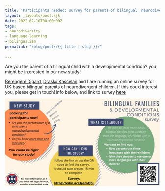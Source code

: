 ```yaml
---
title: 'Participants needed: survey for parents of bilingual, neurodivergent children'
layout: _layouts/post.njk
date: 2022-02-10T00:00:00Z
tags:
- neurodiversity
- language-learning
- bilingualism
permalink: "/blog/posts/{{ title | slug }}/"

---
```

Are you the parent of a bilingual child with a developmental condition? you might be interested in our new study!

[Bérengère Digard](https://twitter.com/BerengereDigard), [Draško Kašćelan](https://twitter.com/DraskoKascelan) and I are running an online survey for UK-based bilingual parents of neurodivergent children. If this could interest you, please get in touch! info below, and link to survey [**here**](https://edin.ac/3pamQbl)

![](/assets/img/study.jpg)
